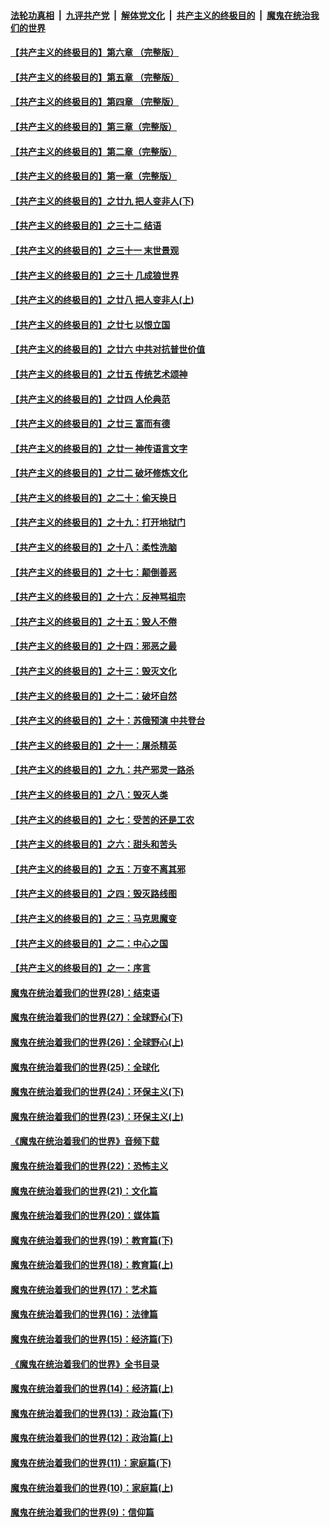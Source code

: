 ####  [法轮功真相](../../../../basic/blob/master/README.md?t=07091931) &nbsp;|&nbsp; [九评共产党](../../../../9ping.md/blob/master/README.md?t=07091931) &nbsp;|&nbsp; [解体党文化](../../../../jtdwh.md/blob/master/README.md?t=07091931)  &nbsp;|&nbsp; [共产主义的终极目的](../../../../gczydzjmd.md/blob/master/README.md?t=07091931) &nbsp;|&nbsp; [魔鬼在统治我们的世界](../../../../mgztzwmdsj.md/blob/master/README.md?t=07091931) 

#### [【共产主义的终极目的】第六章 （完整版）](../pages/nsc422/n11428913.md?t=07091931) 

#### [【共产主义的终极目的】第五章 （完整版）](../pages/nsc422/n11428912.md?t=07091931) 

#### [【共产主义的终极目的】第四章 （完整版）](../pages/nsc422/n11428907.md?t=07091931) 

#### [【共产主义的终极目的】第三章（完整版）](../pages/nsc422/n11428848.md?t=07091931) 

#### [【共产主义的终极目的】第二章（完整版）](../pages/nsc422/n11428831.md?t=07091931) 

#### [【共产主义的终极目的】第一章（完整版）](../pages/nsc422/n11417651.md?t=07091931) 

#### [【共产主义的终极目的】之廿九 把人变非人(下)](../pages/nsc422/n11344140.md?t=07091931) 

#### [【共产主义的终极目的】之三十二 结语](../pages/nsc422/n11360535.md?t=07091931) 

#### [【共产主义的终极目的】之三十一 末世景观](../pages/nsc422/n11351129.md?t=07091931) 

#### [【共产主义的终极目的】之三十 几成狼世界](../pages/nsc422/n11348280.md?t=07091931) 

#### [【共产主义的终极目的】之廿八 把人变非人(上)](../pages/nsc422/n11340492.md?t=07091931) 

#### [【共产主义的终极目的】之廿七 以恨立国](../pages/nsc422/n11336944.md?t=07091931) 

#### [【共产主义的终极目的】之廿六 中共对抗普世价值](../pages/nsc422/n11324785.md?t=07091931) 

#### [【共产主义的终极目的】之廿五 传统艺术颂神](../pages/nsc422/n11296396.md?t=07091931) 

#### [【共产主义的终极目的】之廿四 人伦典范](../pages/nsc422/n11296397.md?t=07091931) 

#### [【共产主义的终极目的】之廿三 富而有德](../pages/nsc422/n11283598.md?t=07091931) 

#### [【共产主义的终极目的】之廿一 神传语言文字](../pages/nsc422/n11263265.md?t=07091931) 

#### [【共产主义的终极目的】之廿二 破坏修炼文化](../pages/nsc422/n11245728.md?t=07091931) 

#### [【共产主义的终极目的】之二十：偷天换日](../pages/nsc422/n11238846.md?t=07091931) 

#### [【共产主义的终极目的】之十九：打开地狱门](../pages/nsc422/n11206376.md?t=07091931) 

#### [【共产主义的终极目的】之十八：柔性洗脑](../pages/nsc422/n11199994.md?t=07091931) 

#### [【共产主义的终极目的】之十七：颠倒善恶](../pages/nsc422/n11179782.md?t=07091931) 

#### [【共产主义的终极目的】之十六：反神骂祖宗](../pages/nsc422/n11166798.md?t=07091931) 

#### [【共产主义的终极目的】之十五：毁人不倦](../pages/nsc422/n11166792.md?t=07091931) 

#### [【共产主义的终极目的】之十四：邪恶之最](../pages/nsc422/n11150249.md?t=07091931) 

#### [【共产主义的终极目的】之十三：毁灭文化](../pages/nsc422/n11135227.md?t=07091931) 

#### [【共产主义的终极目的】之十二：破坏自然](../pages/nsc422/n11135214.md?t=07091931) 

#### [【共产主义的终极目的】之十：苏俄预演 中共登台](../pages/nsc422/n11118424.md?t=07091931) 

#### [【共产主义的终极目的】之十一：屠杀精英](../pages/nsc422/n11118442.md?t=07091931) 

#### [【共产主义的终极目的】之九：共产邪灵一路杀](../pages/nsc422/n11114139.md?t=07091931) 

#### [【共产主义的终极目的】之八：毁灭人类](../pages/nsc422/n11108503.md?t=07091931) 

#### [【共产主义的终极目的】之七：受苦的还是工农](../pages/nsc422/n11101809.md?t=07091931) 

#### [【共产主义的终极目的】之六：甜头和苦头](../pages/nsc422/n11096971.md?t=07091931) 

#### [【共产主义的终极目的】之五：万变不离其邪](../pages/nsc422/n11091285.md?t=07091931) 

#### [【共产主义的终极目的】之四：毁灭路线图](../pages/nsc422/n11086284.md?t=07091931) 

#### [【共产主义的终极目的】之三：马克思魔变](../pages/nsc422/n11061941.md?t=07091931) 

#### [【共产主义的终极目的】之二：中心之国](../pages/nsc422/n11047728.md?t=07091931) 

#### [【共产主义的终极目的】之一：序言](../pages/nsc422/n11086077.md?t=07091931) 

#### [魔鬼在统治着我们的世界(28)：结束语](../pages/nsc422/n10936246.md?t=07091931) 

#### [魔鬼在统治着我们的世界(27)：全球野心(下)](../pages/nsc422/n10928319.md?t=07091931) 

#### [魔鬼在统治着我们的世界(26)：全球野心(上)](../pages/nsc422/n10900318.md?t=07091931) 

#### [魔鬼在统治着我们的世界(25)：全球化](../pages/nsc422/n10788205.md?t=07091931) 

#### [魔鬼在统治着我们的世界(24)：环保主义(下)](../pages/nsc422/n10695307.md?t=07091931) 

#### [魔鬼在统治着我们的世界(23)：环保主义(上)](../pages/nsc422/n10688613.md?t=07091931) 

#### [《魔鬼在统治着我们的世界》音频下载](../pages/nsc422/n10635553.md?t=07091931) 

#### [魔鬼在统治着我们的世界(22)：恐怖主义](../pages/nsc422/n10614727.md?t=07091931) 

#### [魔鬼在统治着我们的世界(21)：文化篇](../pages/nsc422/n10597706.md?t=07091931) 

#### [魔鬼在统治着我们的世界(20)：媒体篇](../pages/nsc422/n10586579.md?t=07091931) 

#### [魔鬼在统治着我们的世界(19)：教育篇(下)](../pages/nsc422/n10564808.md?t=07091931) 

#### [魔鬼在统治着我们的世界(18)：教育篇(上)](../pages/nsc422/n10526970.md?t=07091931) 

#### [魔鬼在统治着我们的世界(17)：艺术篇](../pages/nsc422/n10499093.md?t=07091931) 

#### [魔鬼在统治着我们的世界(16)：法律篇](../pages/nsc422/n10485969.md?t=07091931) 

#### [魔鬼在统治着我们的世界(15)：经济篇(下)](../pages/nsc422/n10469975.md?t=07091931) 

#### [《魔鬼在统治着我们的世界》全书目录](../pages/nsc422/n10464261.md?t=07091931) 

#### [魔鬼在统治着我们的世界(14)：经济篇(上)](../pages/nsc422/n10457370.md?t=07091931) 

#### [魔鬼在统治着我们的世界(13)：政治篇(下)](../pages/nsc422/n10448270.md?t=07091931) 

#### [魔鬼在统治着我们的世界(12)：政治篇(上)](../pages/nsc422/n10444576.md?t=07091931) 

#### [魔鬼在统治着我们的世界(11)：家庭篇(下)](../pages/nsc422/n10440961.md?t=07091931) 

#### [魔鬼在统治着我们的世界(10)：家庭篇(上)](../pages/nsc422/n10435448.md?t=07091931) 

#### [魔鬼在统治着我们的世界(9)：信仰篇](../pages/nsc422/n10432159.md?t=07091931) 

